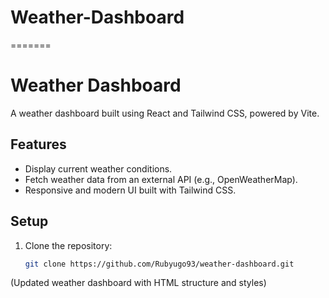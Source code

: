 
# Weather-Dashboard
=======
# Weather Dashboard

A weather dashboard built using React and Tailwind CSS, powered by Vite.

## Features

- Display current weather conditions.
- Fetch weather data from an external API (e.g., OpenWeatherMap).
- Responsive and modern UI built with Tailwind CSS.

## Setup

1. Clone the repository:
   ```bash
   git clone https://github.com/Rubyugo93/weather-dashboard.git
(Updated weather dashboard with HTML structure and styles)
